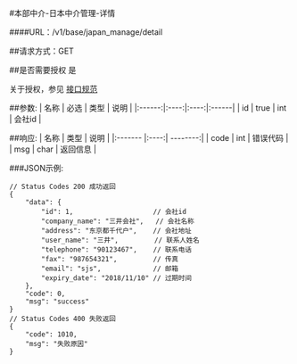 #本部中介-日本中介管理-详情

####URL：/v1/base/japan_manage/detail

##请求方式：GET

##是否需要授权
是

关于授权，参见 [接口规范][1]

##参数:
| 名称 | 必选 | 类型 | 说明 |
|:------:|:----:|:----:|:------|
| id | true | int | 会社id |

##响应:
| 名称  | 类型  | 说明 |
|:------- |:----:| --------:|
| code    | int  |  错误代码 |
| msg     | char |  返回信息 |

###JSON示例:
```
// Status Codes 200 成功返回
{
    "data": {
        "id": 1,                    // 会社id
        "company_name": "三井会社",   // 会社名称
        "address": "东京都千代户",    // 会社地址
        "user_name": "三井",         // 联系人姓名
        "telephone": "90123467",    // 联系电话
        "fax": "987654321",         // 传真
        "email": "sjs",             // 邮箱
        "expiry_date": "2018/11/10" // 过期时间
    },
    "code": 0,
    "msg": "success"
}
// Status Codes 400 失败返回
{
    "code": 1010,
    "msg": "失败原因"
}
```
[1]: ../read/auth.html